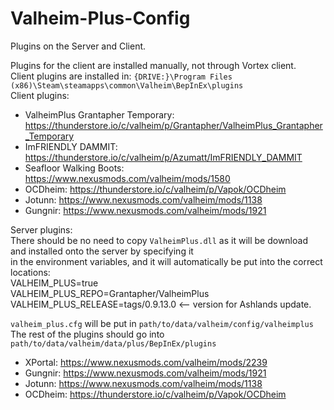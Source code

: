 # Valheim-Plus-Config

Plugins on the Server and Client.

Plugins for the client are installed manually, not through Vortex client.\
Client plugins are installed in: `{DRIVE:}\Program Files (x86)\Steam\steamapps\common\Valheim\BepInEx\plugins`\
Client plugins:
- ValheimPlus Grantapher Temporary: https://thunderstore.io/c/valheim/p/Grantapher/ValheimPlus_Grantapher_Temporary
- ImFRIENDLY DAMMIT: https://thunderstore.io/c/valheim/p/Azumatt/ImFRIENDLY_DAMMIT
- Seafloor Walking Boots: https://www.nexusmods.com/valheim/mods/1580
- OCDheim: https://thunderstore.io/c/valheim/p/Vapok/OCDheim
- Jotunn: https://www.nexusmods.com/valheim/mods/1138
- Gungnir: https://www.nexusmods.com/valheim/mods/1921


Server plugins:\
There should be no need to copy `ValheimPlus.dll` as it will be download and installed onto the server by specifying it\
in the environment variables, and it will automatically be put into the correct locations:\
VALHEIM_PLUS=true\
VALHEIM_PLUS_REPO=Grantapher/ValheimPlus\
VALHEIM_PLUS_RELEASE=tags/0.9.13.0 <-- version for Ashlands update.

`valheim_plus.cfg` will be put in `path/to/data/valheim/config/valheimplus`\
The rest of the plugins should go into `path/to/data/valheim/data/plus/BepInEx/plugins`
- XPortal: https://www.nexusmods.com/valheim/mods/2239
- Gungnir: https://www.nexusmods.com/valheim/mods/1921
- Jotunn: https://www.nexusmods.com/valheim/mods/1138
- OCDheim: https://thunderstore.io/c/valheim/p/Vapok/OCDheim

